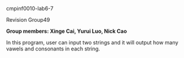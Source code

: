 cmpinf0010-lab6-7


Revision Group49


__Group members: Xinge Cai, Yurui Luo, Nick Cao__




In this program, user can input two strings and it will output how many vawels and consonants in each string.
